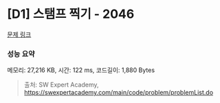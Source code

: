 # [D1] 스탬프 찍기 - 2046 

[문제 링크](https://swexpertacademy.com/main/code/problem/problemDetail.do?contestProbId=AV5QKdT6AyYDFAUq) 

### 성능 요약

메모리: 27,216 KB, 시간: 122 ms, 코드길이: 1,880 Bytes



> 출처: SW Expert Academy, https://swexpertacademy.com/main/code/problem/problemList.do